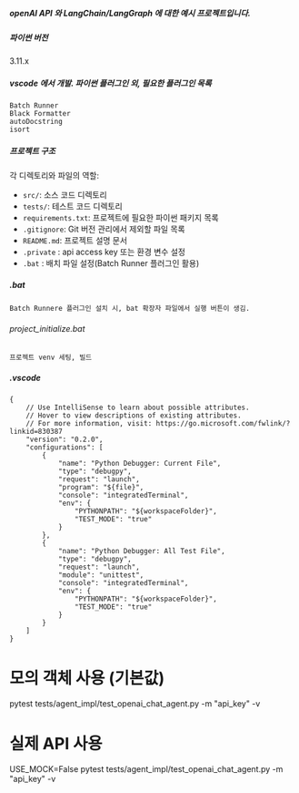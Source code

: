 ﻿
##### openAI API 와 LangChain/LangGraph 에 대한 예시 프로젝트입니다.

##### 파이썬 버전
3.11.x

##### vscode 에서 개발. 파이썬 플러그인 외, 필요한 플러그인 목록
```
Batch Runner
Black Formatter
autoDocstring
isort
```

##### 프로젝트 구조

각 디렉토리와 파일의 역할:

- `src/`: 소스 코드 디렉토리
- `tests/`: 테스트 코드 디렉토리
- `requirements.txt`: 프로젝트에 필요한 파이썬 패키지 목록
- `.gitignore`: Git 버전 관리에서 제외할 파일 목록
- `README.md`: 프로젝트 설명 문서
- `.private` : api access key 또는 환경 변수 설정
- `.bat` : 배치 파일 설정(Batch Runner 플러그인 활용)

##### .bat
```Batch Runnere 플러그인 설치 시, bat 확장자 파일에서 실행 버튼이 생김.```
###### project_initialize.bat
```프로젝트 venv 세팅, 빌드```

##### .vscode
```
{
    // Use IntelliSense to learn about possible attributes.
    // Hover to view descriptions of existing attributes.
    // For more information, visit: https://go.microsoft.com/fwlink/?linkid=830387
    "version": "0.2.0",
    "configurations": [
        {
            "name": "Python Debugger: Current File",
            "type": "debugpy",
            "request": "launch",
            "program": "${file}",
            "console": "integratedTerminal",
            "env": {
                "PYTHONPATH": "${workspaceFolder}",
                "TEST_MODE": "true"
            }
        },
        {
            "name": "Python Debugger: All Test File",
            "type": "debugpy",
            "request": "launch",
            "module": "unittest",
            "console": "integratedTerminal",
            "env": {
                "PYTHONPATH": "${workspaceFolder}",
                "TEST_MODE": "true"
            }
        }
    ]
}
```

   # 모의 객체 사용 (기본값)
   pytest tests/agent_impl/test_openai_chat_agent.py -m "api_key" -v
   
   # 실제 API 사용
   USE_MOCK=False pytest tests/agent_impl/test_openai_chat_agent.py -m "api_key" -v